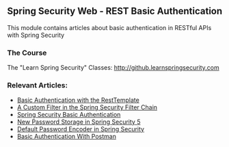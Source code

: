 ## Spring Security Web - REST Basic Authentication

This module contains articles about basic authentication in RESTful APIs with Spring Security

### The Course

The "Learn Spring Security" Classes: http://github.learnspringsecurity.com

### Relevant Articles: 

- [Basic Authentication with the RestTemplate](https://www.baeldung.com/how-to-use-resttemplate-with-basic-authentication-in-spring)
- [A Custom Filter in the Spring Security Filter Chain](https://www.baeldung.com/spring-security-custom-filter)
- [Spring Security Basic Authentication](https://www.baeldung.com/spring-security-basic-authentication)
- [New Password Storage in Spring Security 5](https://www.baeldung.com/spring-security-5-password-storage)
- [Default Password Encoder in Spring Security](https://www.baeldung.com/spring-security-5-default-password-encoder)
- [Basic Authentication With Postman](https://www.baeldung.com/java-postman-authentication)

